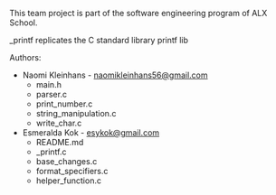 This team project is part of the software engineering program of ALX School.


_printf replicates the C standard library printf lib

Authors:

- Naomi Kleinhans - naomikleinhans56@gmail.com
	- main.h
	- parser.c
	- print_number.c
	- string_manipulation.c
	- write_char.c
- Esmeralda Kok - esykok@gmail.com
	- README.md
	- _printf.c
	- base_changes.c
	- format_specifiers.c
	- helper_function.c
